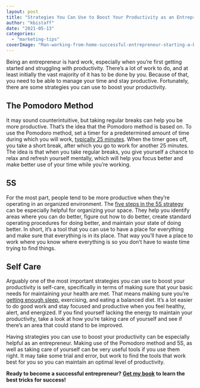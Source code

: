 ```yaml
---
layout: post
title: "Strategies You Can Use to Boost Your Productivity as an Entrepreneur"
author: "kbistaff"
date: "2021-05-13"
categories: 
  - "marketing-tips"
coverImage: "Man-working-from-home-successful-entrepreneur-starting-a-business.jpg"
---
```


Being an entrepreneur is hard work, especially when you’re first getting started and struggling with productivity. There’s a lot of work to do, and at least initially the vast majority of it has to be done by you. Because of that, you need to be able to manage your time and stay productive. Fortunately, there are some strategies you can use to boost your productivity.

## **The Pomodoro Method**

It may sound counterintuitive, but taking regular breaks can help you be more productive. That’s the idea that the Pomodoro method is based on. To use the Pomodoro method, set a timer for a predetermined amount of time during which you will work, [typically 25 minutes](https://www.focusboosterapp.com/the-pomodoro-technique). When the timer goes off, you take a short break, after which you go to work for another 25 minutes. The idea is that when you take regular breaks, you give yourself a chance to relax and refresh yourself mentally, which will help you focus better and make better use of your time while you’re working.

## **5S**

For the most part, people tend to be more productive when they’re operating in an organized environment. The [five steps in the 5S strategy](https://www.creativesafetysupply.com/qa/kaizen/what-is-the-difference-between-5S-and-kaizen) can be especially helpful for organizing your space. They help you identify areas where you can do better, figure out how to do better, create standard operating procedures for doing better, and maintain your state of doing better. In short, it’s a tool that you can use to have a place for everything and make sure that everything is in its place. That way you’ll have a place to work where you know where everything is so you don’t have to waste time trying to find things.

## **Self Care**

Arguably one of the most important strategies you can use to boost your productivity is self-care, specifically in terms of making sure that your basic needs for maintaining your health are met. That means making sure you’re [getting enough sleep](https://www.helpguide.org/articles/sleep/getting-better-sleep.htm), exercising, and eating a balanced diet. It’s a lot easier to do good work and stay focused and productive when you feel healthy, alert, and energized. If you find yourself lacking the energy to maintain your productivity, take a look at how you’re taking care of yourself and see if there’s an area that could stand to be improved.

Having strategies you can use to boost your productivity can be especially helpful as an entrepreneur. Making use of the Pomodoro method and 5S, as well as taking care of yourself can be very useful tools if you use them right. It may take some trial and error, but work to find the tools that work best for you so you can maintain an optimal level of productivity.

**Ready to become a successful entrepreneur?** [**Get my book**](https://go.katebagoy.com/ebook) **to learn the best tricks for success!**
